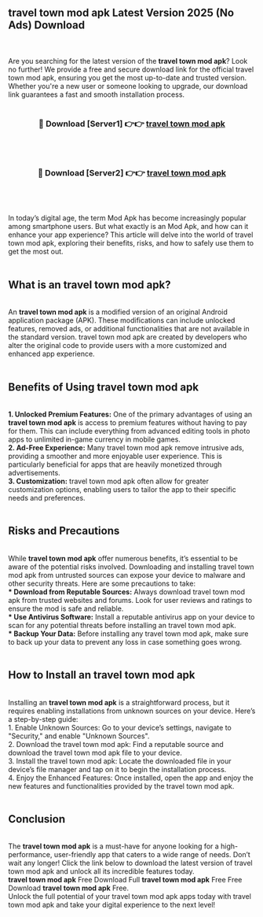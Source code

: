 ## travel town mod apk Latest Version 2025 (No Ads) Download
<br><br>
Are you searching for the latest version of the <strong>travel town mod apk</strong>? Look no further! We provide a free and secure download link for the official travel town mod apk, ensuring you get the most up-to-date and trusted version. Whether you're a new user or someone looking to upgrade, our download link guarantees a fast and smooth installation process.
<br>
<br>
<div align="center">
<h3>🔴 Download [Server1] 👉👉 <a href="https://modyolo.store/travel_town_mod_apk">travel town mod apk</a></h3><br>
<br>
<h3>🔴 Download [Server2] 👉👉 <a href="https://modyolo.store/travel_town_mod_apk">travel town mod apk</a></h3><br>
</div>
<br>
<br>
In today’s digital age, the term Mod Apk has become increasingly popular among smartphone users. But what exactly is an Mod Apk, and how can it enhance your app experience? This article will delve into the world of travel town mod apk, exploring their benefits, risks, and how to safely use them to get the most out.
<br>
<br>
<h2>What is an travel town mod apk?</h2>
<br>
An <strong>travel town mod apk</strong> is a modified version of an original Android application package (APK). These modifications can include unlocked features, removed ads, or additional functionalities that are not available in the standard version. travel town mod apk are created by developers who alter the original code to provide users with a more customized and enhanced app experience.
<br>
<br>
<h2>Benefits of Using travel town mod apk</h2>
<br>
<strong> 1. Unlocked Premium Features:</strong> One of the primary advantages of using an <strong>travel town mod apk</strong> is access to premium features without having to pay for them. This can include everything from advanced editing tools in photo apps to unlimited in-game currency in mobile games.
<br>
<strong> 2. Ad-Free Experience:</strong> Many travel town mod apk remove intrusive ads, providing a smoother and more enjoyable user experience. This is particularly beneficial for apps that are heavily monetized through advertisements.
<br>
<strong> 3. Customization:</strong> travel town mod apk often allow for greater customization options, enabling users to tailor the app to their specific needs and preferences.
<br>
<br>
<h2>Risks and Precautions</h2>
<br>
While <strong>travel town mod apk</strong> offer numerous benefits, it’s essential to be aware of the potential risks involved. Downloading and installing travel town mod apk from untrusted sources can expose your device to malware and other security threats. Here are some precautions to take:
<br>
<strong> * Download from Reputable Sources:</strong> Always download travel town mod apk from trusted websites and forums. Look for user reviews and ratings to ensure the mod is safe and reliable.
<br>
<strong> * Use Antivirus Software:</strong> Install a reputable antivirus app on your device to scan for any potential threats before installing an travel town mod apk.
<br>
<strong> * Backup Your Data:</strong> Before installing any travel town mod apk, make sure to back up your data to prevent any loss in case something goes wrong.
<br>
<br>
<h2>How to Install an travel town mod apk</h2>
<br>
Installing an <strong>travel town mod apk</strong> is a straightforward process, but it requires enabling installations from unknown sources on your device. Here’s a step-by-step guide:
<br>
 1. Enable Unknown Sources: Go to your device’s settings, navigate to "Security," and enable "Unknown Sources".
<br>
 2. Download the travel town mod apk: Find a reputable source and download the travel town mod apk file to your device.
<br>
 3. Install the travel town mod apk: Locate the downloaded file in your device’s file manager and tap on it to begin the installation process.
<br>
 4. Enjoy the Enhanced Features: Once installed, open the app and enjoy the new features and functionalities provided by the travel town mod apk.
<br>
<br>
<h2><strong>Conclusion</strong></h2>
<br>
The <strong>travel town mod apk</strong> is a must-have for anyone looking for a high-performance, user-friendly app that caters to a wide range of needs. Don’t wait any longer! Click the link below to download the latest version of travel town mod apk and unlock all its incredible features today.
<br>
<strong>travel town mod apk</strong> Free Download Full <strong>travel town mod apk</strong> Free Free Download <strong>travel town mod apk</strong> Free.
<br>
Unlock the full potential of your travel town mod apk apps today with travel town mod apk and take your digital experience to the next level!

